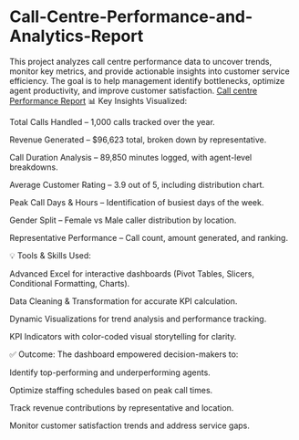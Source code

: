 # Call-Centre-Performance-and-Analytics-Report
This project analyzes call centre performance data to uncover trends, monitor key metrics, and provide actionable insights into customer service efficiency.
The goal is to help management identify bottlenecks, optimize agent productivity, and improve customer satisfaction.
[Call centre Performance Report](https://github.com/Kanchimanoj/Call-Centre-Performance-and-Analytics-Report/blob/221fbf2d46eebfc7a80bad923dfefaa49a5a7ab3/Call%20Centre.png)
📊 Key Insights Visualized:

Total Calls Handled – 1,000 calls tracked over the year.

Revenue Generated – $96,623 total, broken down by representative.

Call Duration Analysis – 89,850 minutes logged, with agent-level breakdowns.

Average Customer Rating – 3.9 out of 5, including distribution chart.

Peak Call Days & Hours – Identification of busiest days of the week.

Gender Split – Female vs Male caller distribution by location.

Representative Performance – Call count, amount generated, and ranking.

💡 Tools & Skills Used:

Advanced Excel for interactive dashboards (Pivot Tables, Slicers, Conditional Formatting, Charts).

Data Cleaning & Transformation for accurate KPI calculation.

Dynamic Visualizations for trend analysis and performance tracking.

KPI Indicators with color-coded visual storytelling for clarity.

✅ Outcome:
The dashboard empowered decision-makers to:

Identify top-performing and underperforming agents.

Optimize staffing schedules based on peak call times.

Track revenue contributions by representative and location.

Monitor customer satisfaction trends and address service gaps.
